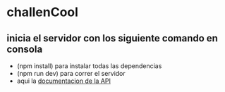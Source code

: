 # challenCool

## inicia el servidor con los siguiente comando en consola
- (npm install) para instalar todas las dependencias
- (npm run dev) para correr el servidor
- aqui la [documentacion de la API](http://localhost:3000/api/docs/)
